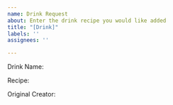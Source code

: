 ```yaml
---
name: Drink Request
about: Enter the drink recipe you would like added
title: "[Drink]"
labels: ''
assignees: ''

---
```


Drink Name:

Recipe:

Original Creator:
